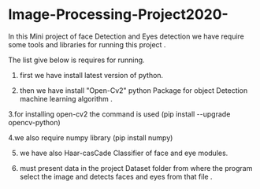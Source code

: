 # Image-Processing-Project2020-

In this Mini project of face Detection and Eyes detection we 
have require some tools and libraries for running this project .

The list give below is requires for running.
1. first we have install latest version of python.

2. then we have install "Open-Cv2" python Package for object Detection machine learning algorithm .

3.for installing open-cv2 the command is used (pip install --upgrade opencv-python)

4.we also require numpy library (pip install numpy)

5. we have also Haar-casCade Classifier of face and eye modules.

6. must present data in the project Dataset folder from where the program select the image and 
 detects faces and eyes from that file .

